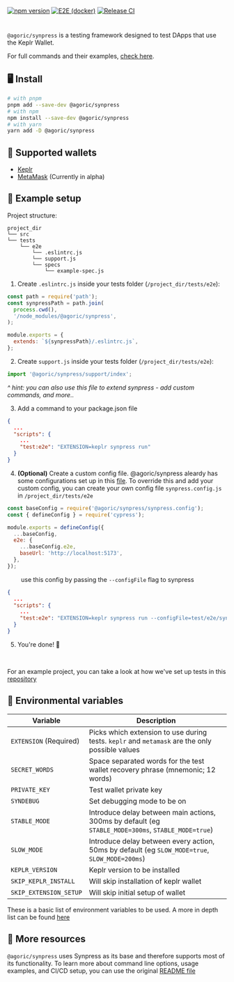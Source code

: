 [![npm version](https://badge.fury.io/js/@agoric%2Fsynpress.svg)](https://badge.fury.io/js/@agoric%2Fsynpress)
[![E2E (docker)](https://github.com/agoric-labs/synpress/actions/workflows/e2e_docker.yml/badge.svg?branch=master)](https://github.com/agoric-labs/synpress/actions/workflows/e2e_docker.yml)
[![Release CI](https://github.com/agoric-labs/synpress/actions/workflows/release.yml/badge.svg?branch=master)](https://github.com/agoric-labs/synpress/actions/workflows/release.yml)

#

`@agoric/synpress` is a testing framework designed to test DApps that use the Keplr Wallet.

For full commands and their examples,
[check here](https://github.com/agoric-labs/synpress/blob/master/support/index.d.ts).

## 🖥️ Install

```bash
# with pnpm
pnpm add --save-dev @agoric/synpress
# with npm
npm install --save-dev @agoric/synpress
# with yarn
yarn add -D @agoric/synpress
```

## 👝 Supported wallets

- [Keplr](https://www.keplr.app)
- [MetaMask](https://metamask.io/) (Currently in alpha)

## 👷 Example setup

Project structure:

```text
project_dir
└── src
└── tests
    └── e2e
        └── .eslintrc.js
        └── support.js
        └── specs
            └── example-spec.js
```

1. Create `.eslintrc.js` inside your tests folder (`/project_dir/tests/e2e`):

```js
const path = require('path');
const synpressPath = path.join(
  process.cwd(),
  '/node_modules/@agoric/synpress',
);

module.exports = {
  extends: `${synpressPath}/.eslintrc.js`,
};
```

2. Create `support.js` inside your tests folder (`/project_dir/tests/e2e`):

```js
import '@agoric/synpress/support/index';
```

_^ hint: you can also use this file to extend synpress - add custom commands,
and more.._

3. Add a command to your package.json file
```json
{
  ...
  "scripts": {
    ...
    "test:e2e": "EXTENSION=keplr synpress run"
  }
}
```

4. **(Optional)** Create a custom config file. @agoric/synpress aleardy has some configurations set up in this [file](https://github.com/agoric-labs/synpress/blob/master/synpress.config.js). To override this and add your custom config, you can create your own config file `synpress.config.js` in `/project_dir/tests/e2e`
```js
const baseConfig = require('@agoric/synpress/synpress.config');
const { defineConfig } = require('cypress');

module.exports = defineConfig({
  ...baseConfig,
  e2e: {
    ...baseConfig.e2e,
    baseUrl: 'http://localhost:5173',
  },
});
```
&nbsp;&nbsp;&nbsp;&nbsp;&nbsp;&nbsp;&nbsp;
use this config by passing the `--configFile` flag to synpress
```json
{
  ...
  "scripts": {
    ...
    "test:e2e": "EXTENSION=keplr synpress run --configFile=test/e2e/synpress.config.js"
  }
}

```


5. You're done! 🎉

</br>

For an example project, you can take a look at how we've set up tests in this [repository](https://github.com/agoric-labs/synpress/tree/dev/tests/e2e) 

## 📃 Environmental variables

| Variable                | Description                                                                                                                                                                                                 |
| ----------------------- | ----------------------------------------------------------------------------------------------------------------------------------------------------------------------------------------------------------- |
| `EXTENSION` (Required)          | Picks which extension to use during tests. `keplr` and `metamask` are the only possible values                                                                                                                              |
| `SECRET_WORDS`          | Space separated words for the test wallet recovery phrase (mnemonic; 12 words)                                                                                                                              |
| `PRIVATE_KEY`           | Test wallet private key                                                                                                                                                                                     |
| `SYNDEBUG`              | Set debugging mode to be on                                                                                                                                                                                 |
| `STABLE_MODE`           | Introduce delay between main actions, 300ms by default (eg `STABLE_MODE=300ms`, `STABLE_MODE=true`)                                                                                                         |
| `SLOW_MODE`             | Introduce delay between every action, 50ms by default (eg `SLOW_MODE=true`, `SLOW_MODE=200ms`)                                                                                                              |
| `KEPLR_VERSION`      | Keplr version to be installed                                                                                                                                                                            |
| `SKIP_KEPLR_INSTALL` | Will skip installation of keplr wallet                                                                                                                                                                             |
| `SKIP_EXTENSION_SETUP`   | Will skip initial setup of wallet                                                                                                                                                                           |

These is a basic list of environment variables to be used. A more in depth list can be found [here](https://github.com/Synthetixio/synpress#-environmental-variables) 

## 📝 More resources

`@agoric/synpress` uses Synpress as its base and therefore supports most of its functionality. To learn more about command line options, usage examples, and CI/CD setup, you can use the original [README file](https://github.com/Synthetixio/synpress/blob/dev/README.md)